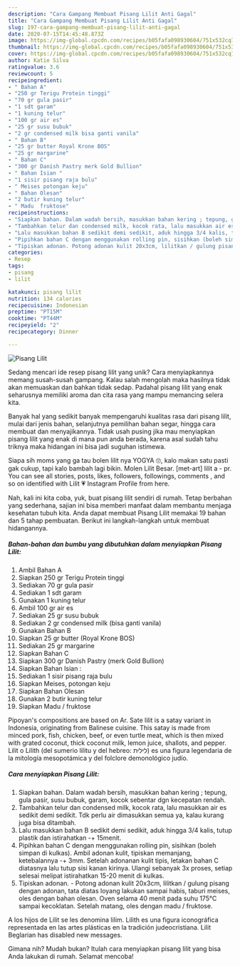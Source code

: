 ```yaml
---
description: "Cara Gampang Membuat Pisang Lilit Anti Gagal"
title: "Cara Gampang Membuat Pisang Lilit Anti Gagal"
slug: 197-cara-gampang-membuat-pisang-lilit-anti-gagal
date: 2020-07-15T14:45:48.873Z
image: https://img-global.cpcdn.com/recipes/b05fafa098930604/751x532cq70/pisang-lilit-foto-resep-utama.jpg
thumbnail: https://img-global.cpcdn.com/recipes/b05fafa098930604/751x532cq70/pisang-lilit-foto-resep-utama.jpg
cover: https://img-global.cpcdn.com/recipes/b05fafa098930604/751x532cq70/pisang-lilit-foto-resep-utama.jpg
author: Katie Silva
ratingvalue: 3.6
reviewcount: 5
recipeingredient:
- " Bahan A"
- "250 gr Terigu Protein tinggi"
- "70 gr gula pasir"
- "1 sdt garam"
- "1 kuning telur"
- "100 gr air es"
- "25 gr susu bubuk"
- "2 gr condensed milk bisa ganti vanila"
- " Bahan B"
- "25 gr butter Royal Krone BOS"
- "25 gr margarine"
- " Bahan C"
- "300 gr Danish Pastry merk Gold Bullion"
- " Bahan Isian "
- "1 sisir pisang raja bulu"
- " Meises potongan keju"
- " Bahan Olesan"
- "2 butir kuning telur"
- " Madu  fruktose"
recipeinstructions:
- "Siapkan bahan. Dalam wadah bersih, masukkan bahan kering ; tepung, gula pasir, susu bubuk, garam, kocok sebentar dgn kecepatan rendah."
- "Tambahkan telur dan condensed milk, kocok rata, lalu masukkan air es sedikit demi sedikit. Tdk perlu air dimasukkan semua ya, kalau kurang juga bisa ditambah."
- "Lalu masukkan bahan B sedikit demi sedikit, aduk hingga 3/4 kalis, tutup plastik dan istirahatkan -+ 15menit."
- "Pipihkan bahan C dengan menggunakan rolling pin, sisihkan (boleh simpan di kulkas). Ambil adonan kulit, tipiskan memanjang, ketebalannya -+ 3mm. Setelah adonanan kulit tipis, letakan bahan C diatasnya lalu tutup sisi kanan kirinya. Ulangi sebanyak 3x proses, setiap selesai melipat istirahatkan 15-20 menit di kulkas."
- "Tipiskan adonan. Potong adonan kulit 20x3cm, lilitkan / gulung pisang dengan adonan, tata diatas loyang lakukan sampai habis, taburi meises, oles dengan bahan olesan. Oven selama 40 menit pada suhu 175°C sampai kecoklatan. Setelah matang, oles dengan madu / fruktose."
categories:
- Resep
tags:
- pisang
- lilit

katakunci: pisang lilit 
nutrition: 134 calories
recipecuisine: Indonesian
preptime: "PT15M"
cooktime: "PT44M"
recipeyield: "2"
recipecategory: Dinner

---
```



![Pisang Lilit](https://img-global.cpcdn.com/recipes/b05fafa098930604/751x532cq70/pisang-lilit-foto-resep-utama.jpg)

Sedang mencari ide resep pisang lilit yang unik? Cara menyiapkannya memang susah-susah gampang. Kalau salah mengolah maka hasilnya tidak akan memuaskan dan bahkan tidak sedap. Padahal pisang lilit yang enak seharusnya memiliki aroma dan cita rasa yang mampu memancing selera kita.

Banyak hal yang sedikit banyak mempengaruhi kualitas rasa dari pisang lilit, mulai dari jenis bahan, selanjutnya pemilihan bahan segar, hingga cara membuat dan menyajikannya. Tidak usah pusing jika mau menyiapkan pisang lilit yang enak di mana pun anda berada, karena asal sudah tahu triknya maka hidangan ini bisa jadi suguhan istimewa.

Siapa sih moms yang ga tau bolen lilit nya YOGYA 🙄, kalo makan satu pasti gak cukup, tapi kalo bambah lagi bikin. Molen Lilit Besar. [met-art] lilit a - pr. You can see all stories, posts, likes, followers, followings, comments , and so on identified with Lilit 💗 Instagram Profile from here.


Nah, kali ini kita coba, yuk, buat pisang lilit sendiri di rumah. Tetap berbahan yang sederhana, sajian ini bisa memberi manfaat dalam membantu menjaga kesehatan tubuh kita. Anda dapat membuat Pisang Lilit memakai 19 bahan dan 5 tahap pembuatan. Berikut ini langkah-langkah untuk membuat hidangannya.

<!--inarticleads1-->

##### Bahan-bahan dan bumbu yang dibutuhkan dalam menyiapkan Pisang Lilit:

1. Ambil  Bahan A
1. Siapkan 250 gr Terigu Protein tinggi
1. Sediakan 70 gr gula pasir
1. Sediakan 1 sdt garam
1. Gunakan 1 kuning telur
1. Ambil 100 gr air es
1. Sediakan 25 gr susu bubuk
1. Sediakan 2 gr condensed milk (bisa ganti vanila)
1. Gunakan  Bahan B
1. Siapkan 25 gr butter (Royal Krone BOS)
1. Sediakan 25 gr margarine
1. Siapkan  Bahan C
1. Siapkan 300 gr Danish Pastry (merk Gold Bullion)
1. Siapkan  Bahan Isian :
1. Sediakan 1 sisir pisang raja bulu
1. Siapkan  Meises, potongan keju
1. Siapkan  Bahan Olesan
1. Gunakan 2 butir kuning telur
1. Siapkan  Madu / fruktose


Pipoyan&#39;s compositions are based on Ar. Sate lilit is a satay variant in Indonesia, originating from Balinese cuisine. This satay is made from minced pork, fish, chicken, beef, or even turtle meat, which is then mixed with grated coconut, thick coconut milk, lemon juice, shallots, and pepper. Lilit o Lilith (del sumerio lilitu y del hebreo: לילית) es una figura legendaria de la mitología mesopotámica y del folclore demonológico judío. 

<!--inarticleads2-->

##### Cara menyiapkan Pisang Lilit:

1. Siapkan bahan. Dalam wadah bersih, masukkan bahan kering ; tepung, gula pasir, susu bubuk, garam, kocok sebentar dgn kecepatan rendah.
1. Tambahkan telur dan condensed milk, kocok rata, lalu masukkan air es sedikit demi sedikit. Tdk perlu air dimasukkan semua ya, kalau kurang juga bisa ditambah.
1. Lalu masukkan bahan B sedikit demi sedikit, aduk hingga 3/4 kalis, tutup plastik dan istirahatkan -+ 15menit.
1. Pipihkan bahan C dengan menggunakan rolling pin, sisihkan (boleh simpan di kulkas). Ambil adonan kulit, tipiskan memanjang, ketebalannya -+ 3mm. Setelah adonanan kulit tipis, letakan bahan C diatasnya lalu tutup sisi kanan kirinya. Ulangi sebanyak 3x proses, setiap selesai melipat istirahatkan 15-20 menit di kulkas.
1. Tipiskan adonan. - Potong adonan kulit 20x3cm, lilitkan / gulung pisang dengan adonan, tata diatas loyang lakukan sampai habis, taburi meises, oles dengan bahan olesan. Oven selama 40 menit pada suhu 175°C sampai kecoklatan. Setelah matang, oles dengan madu / fruktose.


A los hijos de Lilit se les denomina lilim. Lilith es una figura iconográfica representada en las artes plásticas en la tradición judeocristiana. Lilit Beglarian has disabled new messages. 

Gimana nih? Mudah bukan? Itulah cara menyiapkan pisang lilit yang bisa Anda lakukan di rumah. Selamat mencoba!
